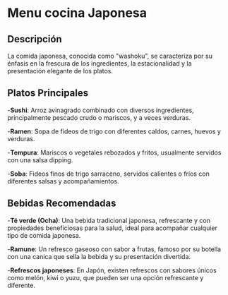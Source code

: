 # Menu cocina Japonesa

## Descripción
La comida japonesa, conocida como "washoku", se caracteriza por su énfasis en la frescura de los ingredientes, la estacionalidad y la presentación elegante de los platos.

## Platos Principales

-**Sushi**: Arroz avinagrado combinado con diversos ingredientes, principalmente pescado crudo o mariscos, y a veces verduras.

-**Ramen**: Sopa de fideos de trigo con diferentes caldos, carnes, huevos y verduras.

-**Tempura**: Mariscos o vegetales rebozados y fritos, usualmente servidos con una salsa dipping.

-**Soba**: Fideos finos de trigo sarraceno, servidos calientes o fríos con diferentes salsas y acompañamientos.

## Bebidas Recomendadas

-**Té verde (Ocha)**:
Una bebida tradicional japonesa, refrescante y con propiedades beneficiosas para la salud, ideal para acompañar cualquier tipo de comida japonesa. 

-**Ramune**:
Un refresco gaseoso con sabor a frutas, famoso por su botella con una canica que sella la bebida y su presentación divertida.

-**Refrescos japoneses**:
En Japón, existen refrescos con sabores únicos como melón, kiwi o yuzu, que pueden ser una opción refrescante y diferente. 
